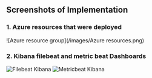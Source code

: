 ## Screenshots of Implementation

### 1. Azure resources that were deployed
![Azure resource group](/images/Azure resources.png)

### 2. Kibana filebeat and metric beat Dashboards
![Filebeat Kibana](/images/filebeat-dashboard)
![Metricbeat Kibana](/images/filebeat-dashboard)